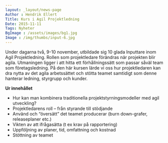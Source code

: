 ```yaml
---
layout: _layout/news-page
Author : Hendrik Ellert
Title: Kurs i Agil Projektledning
Date: 2015-11-11
Tags: Nyheter
BgImage : /assets/images/bg1.jpg
Image : /img/thumbs/input-6.jpg
---
```


Under dagarna två, 9-10 november, utbildade sig 10 glada Inputtare inom Agil Projektledning. 
Rollen som projektledare förändras när projekten blir agila. 
Utmaningen ligger i att hitta ett förhållningssätt som passar såväl team som företagsledning. 
På den här kursen lärde vi oss hur projektledaren kan dra nytta av det agila arbetssättet och stötta teamet samtidigt som denne hanterar ledning, styrgrupp och kunder.

**Ur innehållet**

* Hur kan man kombinera traditionella projektstyrningsmodeller med agil utveckling?
* Projektledarens roll – från styrande till stödjande
* Använd och “översätt” det teamet producerar (burn down-grafer, releaseplaner etc.)
* Vikten av att ifrågasätta (t ex krav på rapportering)
* Uppföljning av planer, tid, omfattning och kostnad 
* Stöttning av teamet
